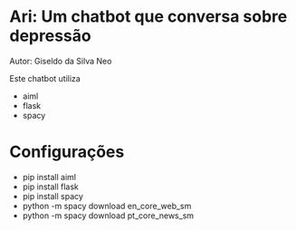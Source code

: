 # Ari: Um chatbot que conversa sobre depressão
Autor: Giseldo da Silva Neo

Este chatbot utiliza 
* aiml
* flask
* spacy 

# Configurações
* pip install aiml
* pip install flask
* pip install spacy
* python -m spacy download en_core_web_sm
* python -m spacy download pt_core_news_sm
